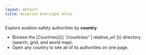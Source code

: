 ```yaml
---
layout: default
title: Aviation Oversight Atlas
---
```


<script>window.BASE = '{{ "" | relative_url }}';</script>

Explore aviation safety authorities by **country**.

- Browse the [Countries]({{ '/countries/' | relative_url }}) directory (search, grid, and world map).
- Open any country to see all of its authorities on one page.

<script>
  // Used by JS to prefix links and fetches on project sites
  window.BASE = '{{ "" | relative_url }}';
</script>
